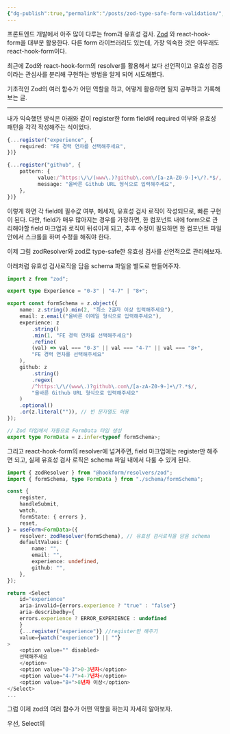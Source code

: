 ```yaml
---
{"dg-publish":true,"permalink":"/posts/zod-type-safe-form-validation/","created":"2025-10-19","updated":"2025-10-19"}
---
```



프론트엔드 개발에서 아주 많이 다루는 from과 유효성 검사. [Zod](https://zod.dev/) 와 react-hook-form을 대부분 활용한다. 다른 form 라이브러리도 있는데, 가장 익숙한 것은 아무래도 react-hook-form이다.



최근에 Zod와 react-hook-form의 resolver를 활용해서 보다 선언적이고 유효성 검증이라는 관심사를 분리해 구현하는 방법을 알게 되어 시도해봤다.

기초적인 Zod의 여러 함수가 어떤 역할을 하고, 어떻게 활용하면 될지 공부하고 기록해보는 글.

---

내가 익숙했던 방식은 아래와 같이 register한 form field에 required 여부와 유효성 패턴을 각각 작성해주는 식이었다.

```ts
{...register("experience", {
	required: "FE 경력 연차를 선택해주세요",
})}
```


```ts
{...register("github", {
    pattern: {
		  value:/^https:\/\/(www\.)?github\.com\/[a-zA-Z0-9-]+\/?.*$/,
		  message: "올바른 Github URL 형식으로 입력해주세요",
	},
})}
```

이렇게 하면 각 field에 필수값 여부, 메세지, 유효성 검사 로직이 작성되므로, 빠른 구현이 된다.
다만, field가 매우 많아지는 경우를 가정하면, 한 컴포넌트 내에 form으로 관리해야할 field 마크업과 로직이 뒤섞이게 되고, 추후 수정이 필요하면 한 컴포넌트 파일 안에서 스크롤을 하며 수정을 해줘야 한다.


이제 그럼 zodResolver와 zod로 type-safe한 유효성 검사를 선언적으로 관리해보자.

아래처럼 유효성 검사로직을 담음 schema 파일을 별도로 만들어주자.

```ts
import z from "zod";

export type Experience = "0-3" | "4-7" | "8+";

export const formSchema = z.object({
	name: z.string().min(2, "최소 2글자 이상 입력해주세요"),
	email: z.email("올바른 이메일 형식으로 입력해주세요"),
	experience: z
		.string()
		.min(1, "FE 경력 연차를 선택해주세요")
		.refine(
		(val) => val === "0-3" || val === "4-7" || val === "8+",
		"FE 경력 연차를 선택해주세요"
	),
	github: z
		.string()
		.regex(
		/^https:\/\/(www\.)?github\.com\/[a-zA-Z0-9-]+\/?.*$/,
		"올바른 Github URL 형식으로 입력해주세요"
	)
	.optional()
	.or(z.literal("")), // 빈 문자열도 허용
});

// Zod 타입에서 자동으로 FormData 타입 생성
export type FormData = z.infer<typeof formSchema>;
```

그리고 react-hook-form의 resolver에 넘겨주면, field 마크업에는 register만 해주면 되고, 실제 유효성 검사 로직은 schema 파일 내에서 다룰 수 있게 된다.  

```ts
import { zodResolver } from "@hookform/resolvers/zod";
import { formSchema, type FormData } from "./schema/formSchema";

const {
	register,
	handleSubmit,
	watch,
	formState: { errors },
	reset,
} = useForm<FormData>({
	resolver: zodResolver(formSchema), // 유효성 검사로직을 담음 schema
	defaultValues: {
		name: "",
		email: "",
		experience: undefined,
		github: "",
	},
});

return <Select
	id="experience"
	aria-invalid={errors.experience ? "true" : "false"}
	aria-describedby={
	errors.experience ? ERROR_EXPERIENCE : undefined
	}
	{...register("experience")} //register만 해주기
	value={watch("experience") || ""}
>	
	<option value="" disabled>
	선택해주세요
	</option>
	<option value="0-3">0-3년차</option>
	<option value="4-7">4-7년차</option>
	<option value="8+">8년차 이상</option>
</Select>
...
```

그럼 이제 zod의 여러 함수가 어떤 역할을 하는지 자세히 알아보자.

우선, Select의 
